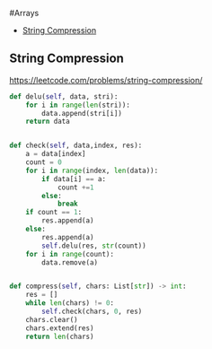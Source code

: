 #Arrays

+ [String Compression](#string-compression)

## String Compression

https://leetcode.com/problems/string-compression/


```python
def delu(self, data, stri):
    for i in range(len(stri)):
        data.append(stri[i])
    return data


def check(self, data,index, res):
    a = data[index]
    count = 0
    for i in range(index, len(data)):
        if data[i] == a:
            count +=1
        else:
            break
    if count == 1:
        res.append(a)
    else:
        res.append(a)
        self.delu(res, str(count))
    for i in range(count):
        data.remove(a)


def compress(self, chars: List[str]) -> int:
    res = []
    while len(chars) != 0:
        self.check(chars, 0, res)
    chars.clear()
    chars.extend(res)
    return len(chars)

```

